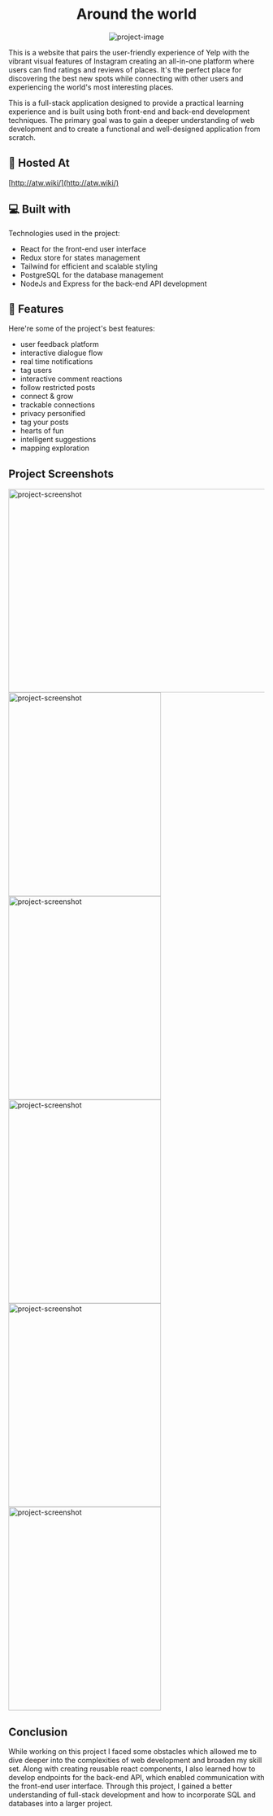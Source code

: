 <h1 align="center" id="title">Around the world</h1>

<p align="center"><img src="https://socialify.git.ci/iqbalkang225/iqbal-kang-225-around-the-world/image?logo=https%3A%2F%2Fraw.githubusercontent.com%2Fiqbalkang225%2Fiqbal-kang-225-around-the-world%2F444975c05650980ae53b2b6fd9bbdce49cad87ea%2Fclient%2Fpublic%2Ffavicon.svg&name=1&owner=1&theme=Light" alt="project-image"></p>

<p id="description">This is a website that pairs the user-friendly experience of Yelp with the vibrant visual features of Instagram creating an all-in-one platform where users can find ratings and reviews of places. It's the perfect place for discovering the best new spots while connecting with other users and experiencing the world's most interesting places. 

This is a full-stack application designed to provide a practical learning experience and is built using both front-end and back-end development techniques. The primary goal was to gain a deeper understanding of web development and to create a functional and well-designed application from scratch.</p>

<h2>🚀 Hosted At</h2>

[http://atw.wiki/](http://atw.wiki/)



<h2>💻 Built with</h2>

Technologies used in the project:

*   React for the front-end user interface
*   Redux store for states management
*   Tailwind for efficient and scalable styling
*   PostgreSQL for the database management
*   NodeJs and Express for the back-end API development

<h2>🧐 Features</h2>

Here're some of the project's best features:

*   user feedback platform
*   interactive dialogue flow
*   real time notifications
*   tag users
*   interactive comment reactions
*   follow restricted posts
*   connect & grow
*   trackable connections
*   privacy personified
*   tag your posts
*   hearts of fun
*   intelligent suggestions
*   mapping exploration

<h2>Project Screenshots</h2>

<img src="https://res.cloudinary.com/dydbhumso/image/upload/v1685741148/realtimenotifications_cuq2nz.png" alt="project-screenshot" width="800" height="400/">

<img src="https://res.cloudinary.com/dydbhumso/image/upload/v1685741149/interactivecommentreactions_jksyhf.png" alt="project-screenshot" width="300" height="400/">

<img src="https://res.cloudinary.com/dydbhumso/image/upload/v1685741148/followrestrictedposts_b5uie6.png" alt="project-screenshot" width="300" height="400/">

<img src="https://res.cloudinary.com/dydbhumso/image/upload/v1685741147/tagteamup_dtxoyx.png" alt="project-screenshot" width="300" height="400/">

<img src="https://res.cloudinary.com/dydbhumso/image/upload/v1685741148/trackableconnections_xqtwr6.png" alt="project-screenshot" width="300" height="400/">

<img src="https://res.cloudinary.com/dydbhumso/image/upload/v1685741150/mappingexploration_n6q8ey.png" alt="project-screenshot" width="300" height="400/">

<h2>Conclusion</h2>

While working on this project I faced some obstacles which allowed me to dive deeper into the complexities of web development and broaden my skill set. Along with creating reusable react components, I also learned how to develop endpoints for the back-end API, which enabled communication with the front-end user interface. Through this project, I gained a better understanding of full-stack development and how to incorporate SQL and databases into a larger project.

  
  


  
  
